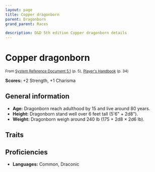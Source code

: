 ```yaml
---
layout: page
title: Copper dragonborn
parent: Dragonborn
grand_parent: Races

description: D&D 5th edition Copper dragonborn details
---
```


# Copper dragonborn

<small>From <a target="_blank" href="https://media.wizards.com/2016/downloads/DND/SRD-OGL_V5.1.pdf">System Reference Document 5.1</a> (p. 5), <a target="_blank" href="https://dnd.wizards.com/products/tabletop-games/rpg-products/rpg_playershandbook">Player's Handbook</a> (p. 34)</small>

**Scores:** +2 Strength, +1 Charisma

## General information

- **Age:** Dragonborn reach adulthood by 15 and live around 80 years.
- **Height:** Dragonborn stand well over 6 feet tall (5'6" + 2d8").
- **Weight:** Dragonborn weigh around 240 lb (175 + 2d8 × 2d6 lb).

## Traits


## Proficiencies

- **Languages:** Common, Draconic